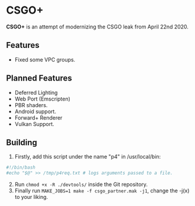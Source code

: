 # CSGO+
**CSGO+** is an attempt of modernizing the CSGO leak from April 22nd 2020.
## Features
- Fixed some VPC groups.

## Planned Features
- Deferred Lighting
- Web Port (Emscripten)
- PBR shaders.
- Android support.
- Forward+ Renderer
- Vulkan Support.

## Building
1. Firstly, add this script under the name "p4" in /usr/local/bin:
```bash
#!/bin/bash
#echo "$@" >> /tmp/p4req.txt # logs arguments passed to a file.
```
2. Run `chmod +x -R ./devtools/` inside the Git repository.
3. Finally run `MAKE_JOBS=1 make -f csgo_partner.mak -j1`, change the -j(x) to your liking.
